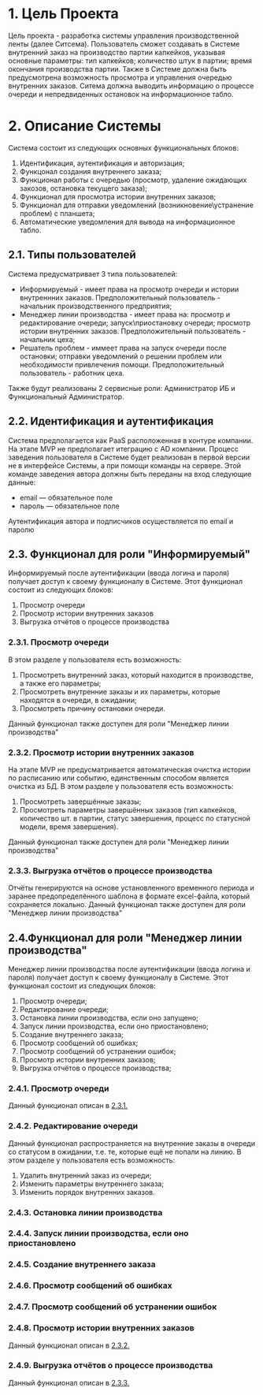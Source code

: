 # 1. Цель Проекта
Цель проекта - разработка системы управления производственной ленты (далее Ситсема). Пользователь сможет создавать в Системе внутренний заказ на производство партии капкейков, указывая основные параметры: тип капкейков; количество штук в партии; время окончания производства партии. Также в Системе должна быть предусмотрена возможность просмотра и управления очередью внутренних заказов. Ситема должна выводить информацию о процессе очереди и непредвиденных остановок на информационное табло.
# 2. Описание Системы
Система состоит из следующих основных функциональных блоков:
1. Идентификация, аутентификация и авторизация;
2. Функцонал создания внутреннего заказа;
3. Функционал работы с очередью (просмотр, удаление ожидающих закозов, остановка текущего заказа);
4. Функционал для просмотра истории внутренних заказов;
5. Функционал для отправки уведомлений (возникновение\устранение проблем) с планшета; 
6. Автоматические уведомления для вывода на информационное табло.
## 2.1. Типы пользователей
Система предусматривает 3 типа пользователей:
- Информируемый - имеет права на просмотр очереди и истории внутреннних заказов. Предположительный пользователь - начальник производственного предприятия;
- Менеджер линии производства - имеет права на: просмотр и редактирование очереди; запуск\приостановку очереди; просмотр истории внутренних заказов. Предположительный пользователь - начальник цеха;
- Решатель проблем - иммеет права на запуск очереди после остановки; отправки уведомлений о решении проблем или необходимости привлечения помощи. Предположительный пользователь - работник цеха.

Также будут реализованы 2 сервисные роли: Администратор ИБ и Функциональный Администратор.
## 2.2. Идентификация и аутентификация
Система предполагается как PaaS расположенная в контуре компании. На этапе MVP не предполагает итеграцию с AD компании.
Процесс заведения пользователя в Системе будет реализован в первой версии не в интерфейсе Системы, а при помощи команды на сервере. Этой команде заведения автора должны быть переданы на вход следующие данные:
- email — обязательное поле
- пароль — обязательное поле

Аутентификация автора и подписчиков осуществляется по email и паролю 
## 2.3. Функционал для роли "Информируемый" 
Информируемый после аутентификации (ввода логина и пароля) получает доступ к своему функционалу в Системе. Этот функционал состоит из следующих блоков:
1. Просмотр очереди
2. Просмотр истории внутренних заказов
3. Выгрузка отчётов о процессе производства
### 2.3.1. Просмотр очереди
В этом разделе у пользователя есть возможность:
1. Просмотреть внутренний заказ, который находится в производстве, а также его параметры;
2. Просмотреть внутренние заказы и их параметры, которые находятся в очереди, в ожидании;
3. Просмотреть причину остановки очереди.

Данный функционал также доступен для роли "Менеджер линии производства"
### 2.3.2. Просмотр истории внутренних заказов
На этапе MVP не предусматривается автоматическая очистка истории по расписанию или событию, единственным способом является очистка из БД.
В этом разделе у пользователя есть возможность:
1. Просмотреть завершённые заказы;
2. Просмотреть параметры завершённых заказов (тип капкейков, количество шт. в партии, статус завершения, процесс по статусной модели, время завершения).

Данный функционал также доступен для роли "Менеджер линии производства"

### 2.3.3. Выгрузка отчётов о процессе производства
Отчёты генерируются на основе установленного временного периода и заранее предопределённого шаблона в формате excel-файла, который сохраняется локально.
Данный функционал также доступен для роли "Менеджер линии производства"
## 2.4.Функционал для роли "Менеджер линии производства" 
Менеджер линии производства после аутентификации (ввода логина и пароля) получает доступ к своему функционалу в Системе. Этот функционал состоит из следующих блоков:
1. Просмотр очереди;
2. Редактирование очереди;
3. Остановка линии производства, если оно запущено;
4. Запуск линии производства, если оно приостановлено;
5. Создание внутреннего заказа;
6. Просмотр сообщений об ошибках;
7. Просмотр сообщений об устранении ошибок;
8. Просмотр истории внутренних заказов;
9. Выгрузка отчётов о процессе производства;

### 2.4.1. Просмотр очереди
Данный функционал описан в [2.3.1.](https://github.com/bel64enok/Test-Cupcake/edit/main/docs/Technical_task.md#231-%D0%BF%D1%80%D0%BE%D1%81%D0%BC%D0%BE%D1%82%D1%80-%D0%BE%D1%87%D0%B5%D1%80%D0%B5%D0%B4%D0%B8)

### 2.4.2. Редактирование очереди
Данный функционал распространяется на внутренние заказы в очереди со статусом в ожидании, т.е. те, которые ещё не попали на линию.
В этом разделе у пользователя есть возможность:
1. Удалить внутренний заказ из очереди;
2. Изменить параметры внутреннего заказа;
3. Изменить порядок внутренних заказов.

### 2.4.3. Остановка линии производства
### 2.4.4. Запуск линии производства, если оно приостановлено
### 2.4.5. Создание внутреннего заказа
### 2.4.6. Просмотр сообщений об ошибках
### 2.4.7. Просмотр сообщений об устранении ошибок
### 2.4.8. Просмотр истории внутренних заказов
Данный функционал описан в [2.3.2.](https://github.com/bel64enok/Test-Cupcake/edit/main/docs/Technical_task.md#232-%D0%BF%D1%80%D0%BE%D1%81%D0%BC%D0%BE%D1%82%D1%80-%D0%B8%D1%81%D1%82%D0%BE%D1%80%D0%B8%D0%B8-%D0%B2%D0%BD%D1%83%D1%82%D1%80%D0%B5%D0%BD%D0%BD%D0%B8%D1%85-%D0%B7%D0%B0%D0%BA%D0%B0%D0%B7%D0%BE%D0%B2)
### 2.4.9. Выгрузка отчётов о процессе производства
Данный функционал описан в [2.3.3.](https://github.com/bel64enok/Test-Cupcake/edit/main/docs/Technical_task.md#233-%D0%B2%D1%8B%D0%B3%D1%80%D1%83%D0%B7%D0%BA%D0%B0-%D0%BE%D1%82%D1%87%D1%91%D1%82%D0%BE%D0%B2-%D0%BE-%D0%BF%D1%80%D0%BE%D1%86%D0%B5%D1%81%D1%81%D0%B5-%D0%BF%D1%80%D0%BE%D0%B8%D0%B7%D0%B2%D0%BE%D0%B4%D1%81%D1%82%D0%B2%D0%B0)
